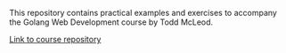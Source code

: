 This repository contains practical examples and exercises to accompany the Golang Web Development course by Todd McLeod.

[Link to course repository](https://github.com/GoesToEleven/golang-web-dev)
